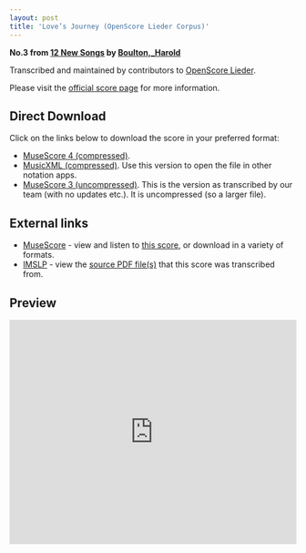 ```yaml
---
layout: post
title: 'Love’s Journey (OpenScore Lieder Corpus)'
---
```


__No.3 from [12 New Songs](https://fourscoreandmore.org/openscore/lieder/Boulton%2C_Harold/12_New_Songs/) by [Boulton,_Harold](https://fourscoreandmore.org/openscore/lieder/Boulton%2C_Harold)__

Transcribed and maintained by contributors to [OpenScore Lieder].

Please visit the [official score page] for more information.

[official score page]: https://musescore.com/openscore-lieder-corpus/scores/6404150
[OpenScore Lieder]: https://musescore.com/openscore-lieder-corpus

## Direct Download

Click on the links below to download the score in your preferred format:
- [MuseScore 4 (compressed)](https://fourscoreandmore.org/openscore/lieder/Boulton%2C_Harold/12_New_Songs/03_Love%E2%80%99s_Journey.mscz).
- [MusicXML (compressed)](https://fourscoreandmore.org/openscore/lieder/Boulton%2C_Harold/12_New_Songs/03_Love%E2%80%99s_Journey.mxl). Use this version to open the file in other notation apps.
- [MuseScore 3 (uncompressed)](https://raw.githubusercontent.com/OpenScore/Lieder/refs/heads/main/scores/Boulton%2C_Harold/12_New_Songs/03_Love%E2%80%99s_Journey/lc6404150.mscx). This is the version as transcribed by our team (with no updates etc.). It is uncompressed (so a larger file).

## External links

- [MuseScore] - view and listen to [this score][MuseScore], or download in a variety of formats.
- [IMSLP] - view the [source PDF file(s)][IMSLP] that this score was transcribed from.

[MuseScore]: https://musescore.com/score/6404150
[IMSLP]: https://imslp.org/wiki/Special:ReverseLookup/285334

## Preview

<iframe width="100%" height="394" src="https://musescore.com/openscore-lieder-corpus/scores/6404150/embed" frameborder="0" allowfullscreen allow="autoplay; fullscreen"></iframe>

